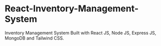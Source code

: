 # React-Inventory-Management-System
Inventory Management System Built with React JS, Node JS, Express JS, MongoDB and Tailwind CSS.


